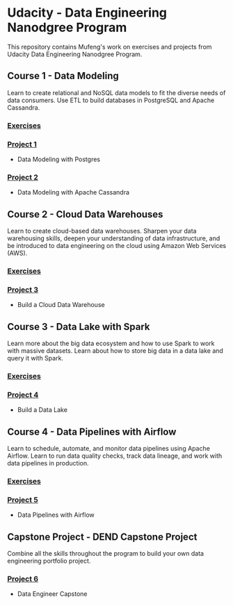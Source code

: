 # Udacity - Data Engineering Nanodgree Program
This repository contains Mufeng's work on exercises and projects from Udacity Data Engineering Nanodgree Program.  

## Course 1 - Data Modeling
Learn to create relational and NoSQL data models to fit the diverse needs of data consumers. Use ETL to build databases in PostgreSQL and Apache Cassandra.

### [Exercises](https://github.com/weimufeng/Data_Engineering/tree/main/Exercises/Data%20Modeling)

### [Project 1](https://github.com/weimufeng/Data_Engineering/tree/main/Projects/Data%20Modeling%20with%20Postgres)
* Data Modeling with Postgres

### [Project 2](https://github.com/weimufeng/Data_Engineering/tree/main/Projects/Data%20Modeling%20with%20Apache%20Cassandra)
* Data Modeling with Apache Cassandra


## Course 2 - Cloud Data Warehouses
Learn to create cloud-based data warehouses. Sharpen your data warehousing skills, deepen your understanding of data infrastructure, and be introduced to data engineering on the cloud using Amazon Web Services (AWS).

### [Exercises](https://github.com/weimufeng/Data_Engineering/tree/main/Exercises/Cloud%20Data%20Warehouses)

### [Project 3](https://github.com/weimufeng/Data_Engineering/tree/main/Projects/Data%20Warehouse%20on%20AWS)
* Build a Cloud Data Warehouse

## Course 3 - Data Lake with Spark
Learn more about the big data ecosystem and how to use Spark to work with massive datasets. Learn about how to store big data in a data lake and query it with Spark.

### [Exercises](https://github.com/weimufeng/Data_Engineering/tree/main/Exercises/Spark%20and%20Data%20Lakes)

### [Project 4](https://github.com/weimufeng/Data_Engineering/tree/main/Projects/Data%20Lake)
* Build a Data Lake

## Course 4 - Data Pipelines with Airflow
Learn to schedule, automate, and monitor data pipelines using Apache Airflow. Learn to run data quality checks, track data lineage, and work with data pipelines in production.

### [Exercises](https://github.com/weimufeng/Data_Engineering/tree/main/Exercises/Automate%20Data%20Pipelines)

### [Project 5](https://github.com/weimufeng/Data_Engineering/tree/main/Projects/Data%20Pipelines)
* Data Pipelines with Airflow

## Capstone Project - DEND Capstone Project
Combine all the skills throughout the program to build your own data engineering portfolio project.

### [Project 6](https://github.com/weimufeng/Data_Engineering/tree/main/Projects/Capstone%20Project)
* Data Engineer Capstone
